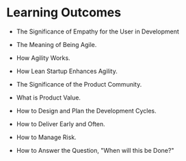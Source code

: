 # Learning Outcomes

* The Significance of Empathy for the User in Development

* The Meaning of Being Agile.

* How Agility Works.

* How Lean Startup Enhances Agility.

* The Significance of the Product Community.

* What is Product Value.

* How to Design and Plan the Development Cycles.

* How to Deliver Early and Often.

* How to Manage Risk.

* How to Answer the Question, "When will this be Done?"
